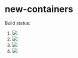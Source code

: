 # new-containers

Build status:

1. [![](https://github.com/shreyad8/new-containers/workflows/tests-fibonacci/badge.svg)](https://github.com/shreyad8/new-containers/actions?query=workflow%3Atests-fibonacci)
1. [![](https://github.com/shreyad8/new-containers/workflows/tests-range/badge.svg)](https://github.com/shreyad8/new-containers/actions?query=workflow%3Atests-range)
1. ![](https://github.com/shreyad8/new-containers/workflows/tests-BinaryTree/badge.svg)
1. ![](https://github.com/shreyad8/new-containers/workflows/tests-BST/badge.svg)
